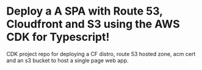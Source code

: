 # Deploy a A SPA with Route 53, Cloudfront and S3 using the AWS CDK for Typescript!

CDK project repo for deploying a CF distro, route 53 hosted zone, acm cert and an s3 bucket to host a single page web app.
